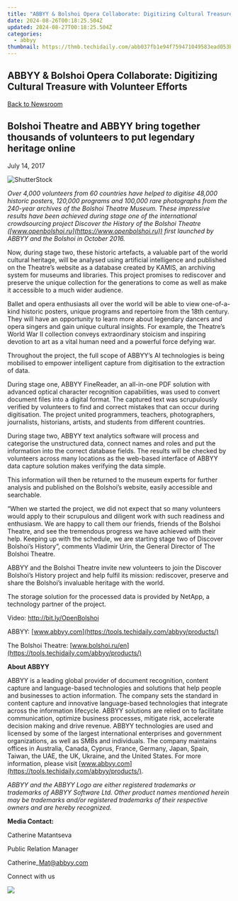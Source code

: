 ```yaml
---
title: "ABBYY & Bolshoi Opera Collaborate: Digitizing Cultural Treasure with Volunteer Efforts"
date: 2024-08-26T00:18:25.504Z
updated: 2024-08-27T00:18:25.504Z
categories:
  - abbyy
thumbnail: https://thmb.techidaily.com/abb037fb1e94f759471049583ead053b2f01326e3a9eb41a58803887d90c7bef.jpg
---
```


## ABBYY & Bolshoi Opera Collaborate: Digitizing Cultural Treasure with Volunteer Efforts

[Back to Newsroom](https://tools.techidaily.com/abbyy/products/)

## Bolshoi Theatre and ABBYY bring together thousands of volunteers to put legendary heritage online

July 14, 2017

![ShutterStock](https://content.abbyy.com/-/media/project/abbyy/abbyy/branchtemplates/shutterstock_1272462163_1296-x-729.jpg?h=729&iar=0&w=1296)

_Over 4,000 volunteers from 60 countries have helped to digitise 48,000 historic posters, 120,000 programs and 100,000 rare photographs from the 240-year archives of the Bolshoi Theatre Museum. These impressive results have been achieved during stage one of the international crowdsourcing project Discover the History of the Bolshoi Theatre ([www.openbolshoi.ru](https://www.openbolshoi.ru)) first launched by ABBYY and the Bolshoi in October 2016._

Now, during stage two, these historic artefacts, a valuable part of the world cultural heritage, will be analysed using artificial intelligence and published on the Theatre’s website as a database created by KAMIS, an archiving system for museums and libraries. This project promises to rediscover and preserve the unique collection for the generations to come as well as make it accessible to a much wider audience.

Ballet and opera enthusiasts all over the world will be able to view one-of-a-kind historic posters, unique programs and repertoire from the 18th century. They will have an opportunity to learn more about legendary dancers and opera singers and gain unique cultural insights. For example, the Theatre’s World War II collection conveys extraordinary stoicism and inspiring devotion to art as a vital human need and a powerful force defying war.

Throughout the project, the full scope of ABBYY’s AI technologies is being mobilised to empower intelligent capture from digitisation to the extraction of data.

During stage one, ABBYY FineReader, an all-in-one PDF solution with advanced optical character recognition capabilities, was used to convert document files into a digital format. The captured text was scrupulously verified by volunteers to find and correct mistakes that can occur during digitisation. The project united programmers, teachers, photographers, journalists, historians, artists, and students from different countries.

During stage two, ABBYY text analytics software will process and categorise the unstructured data, connect names and roles and put the information into the correct database fields. The results will be checked by volunteers across many locations as the web-based interface of ABBYY data capture solution makes verifying the data simple.

This information will then be returned to the museum experts for further analysis and published on the Bolshoi’s website, easily accessible and searchable.

“When we started the project, we did not expect that so many volunteers would apply to their scrupulous and diligent work with such readiness and enthusiasm. We are happy to call them our friends, friends of the Bolshoi Theatre, and see the tremendous progress we have achieved with their help. Keeping up with the schedule, we are starting stage two of Discover Bolshoi’s History”, comments Vladimir Urin, the General Director of The Bolshoi Theatre.

ABBYY and the Bolshoi Theatre invite new volunteers to join the Discover Bolshoi’s History project and help fulfil its mission: rediscover, preserve and share the Bolshoi’s invaluable heritage with the world.

The storage solution for the processed data is provided by NetApp, a technology partner of the project.

Video: <http://bit.ly/OpenBolshoi>

ABBYY: [www.abbyy.com](https://tools.techidaily.com/abbyy/products/)

The Bolshoi Theatre: [www.bolshoi.ru/en](https://tools.techidaily.com/abbyy/products/)

**About ABBYY**

ABBYY is a leading global provider of document recognition, content capture and language-based technologies and solutions that help people and businesses to action information. The company sets the standard in content capture and innovative language-based technologies that integrate across the information lifecycle. ABBYY solutions are relied on to facilitate communication, optimize business processes, mitigate risk, accelerate decision making and drive revenue. ABBYY technologies are used and licensed by some of the largest international enterprises and government organizations, as well as SMBs and individuals. The company maintains offices in Australia, Canada, Cyprus, France, Germany, Japan, Spain, Taiwan, the UAE, the UK, Ukraine, and the United States. For more information, please visit [www.abbyy.com](https://tools.techidaily.com/abbyy/products/).

_ABBYY and the ABBYY Logo are either registered trademarks or trademarks of ABBYY Software Ltd. Other product names mentioned herein may be trademarks and/or registered trademarks of their respective owners and are hereby recognized._

**Media Contact:**

Catherine Matantseva

Public Relation Manager

Catherine\_Mat@abbyy.com

Connect with us

<ins class="adsbygoogle"
     style="display:block"
     data-ad-format="autorelaxed"
     data-ad-client="ca-pub-7571918770474297"
     data-ad-slot="1223367746"></ins>



<ins class="adsbygoogle"
     style="display:block"
     data-ad-client="ca-pub-7571918770474297"
     data-ad-slot="8358498916"
     data-ad-format="auto"
     data-full-width-responsive="true"></ins>

<!-- affiliate ads begin -->
<a href="https://secure.2checkout.com/order/checkout.php?PRODS=4620778&QTY=1&AFFILIATE=108875&CART=1"><img src="https://secure.avangate.com/images/merchant/07dd4d5a72f5740ef0f035f201951476/728__90banner.jpg" border="0"></a>
<!-- affiliate ads end -->

